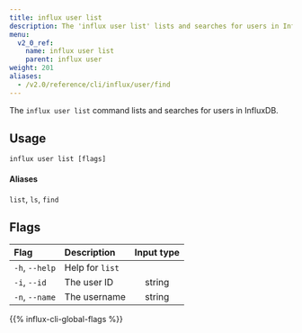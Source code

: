 ```yaml
---
title: influx user list
description: The 'influx user list' lists and searches for users in InfluxDB.
menu:
  v2_0_ref:
    name: influx user list
    parent: influx user
weight: 201
aliases:
  - /v2.0/reference/cli/influx/user/find
---
```


The `influx user list` command lists and searches for users in InfluxDB.

## Usage
```
influx user list [flags]
```

#### Aliases
`list`, `ls`, `find`

## Flags
| Flag           | Description     | Input type  |
|:----           |:-----------     |:----------: |
| `-h`, `--help` | Help for `list` |             |
| `-i`, `--id`   | The user ID     | string      |
| `-n`, `--name` | The username    | string      |

{{% influx-cli-global-flags %}}
